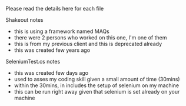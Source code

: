 Please read the details here for each file

Shakeout notes
- this is using a framework named MAQs
- there were 2 persons who worked on this one, I'm one of them
- this is from my previous client and this is deprecated already
- this was created few years ago

SeleniumTest.cs notes
- this was created few days ago
- used to asses my coding skill given a small amount of time (30mins)
- within the 30mins, in includes the setup of selenium on my machine
- this can be run right away given that selenium is set already on your machine
